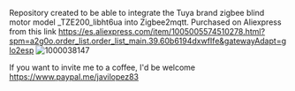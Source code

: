 Repository created to be able to integrate the Tuya brand zigbee blind motor model _TZE200_libht6ua into Zigbee2mqtt. Purchased on Aliexpress from this link https://es.aliexpress.com/item/1005005574510278.html?spm=a2g0o.order_list.order_list_main.39.60b6194dxwfIfe&gatewayAdapt=glo2esp
![1000038147](https://github.com/javilopezalarcon/Blind-motor-_TZE200_libht6ua-z2m/assets/77857755/93747a58-4d23-4efe-88ed-e15e599b6521)


If you want to invite me to a coffee, I'd be welcome https://www.paypal.me/javilopez83
